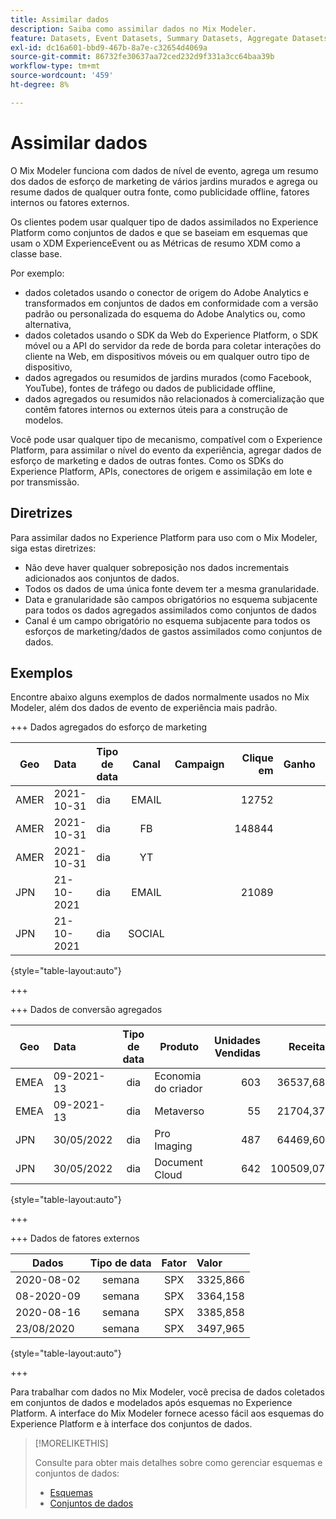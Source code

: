 ```yaml
---
title: Assimilar dados
description: Saiba como assimilar dados no Mix Modeler.
feature: Datasets, Event Datasets, Summary Datasets, Aggregate Datasets
exl-id: dc16a601-bbd9-467b-8a7e-c32654d4069a
source-git-commit: 86732fe30637aa72ced232d9f331a3cc64baa39b
workflow-type: tm+mt
source-wordcount: '459'
ht-degree: 8%

---
```


# Assimilar dados

O Mix Modeler funciona com dados de nível de evento, agrega um resumo dos dados de esforço de marketing de vários jardins murados e agrega ou resume dados de qualquer outra fonte, como publicidade offline, fatores internos ou fatores externos.

Os clientes podem usar qualquer tipo de dados assimilados no Experience Platform como conjuntos de dados e que se baseiam em esquemas que usam o XDM ExperienceEvent ou as Métricas de resumo XDM como a classe base.

Por exemplo:

* dados coletados usando o conector de origem do Adobe Analytics e transformados em conjuntos de dados em conformidade com a versão padrão ou personalizada do esquema do Adobe Analytics ou, como alternativa,
* dados coletados usando o SDK da Web do Experience Platform, o SDK móvel ou a API do servidor da rede de borda para coletar interações do cliente na Web, em dispositivos móveis ou em qualquer outro tipo de dispositivo,
* dados agregados ou resumidos de jardins murados (como Facebook, YouTube), fontes de tráfego ou dados de publicidade offline,
* dados agregados ou resumidos não relacionados à comercialização que contêm fatores internos ou externos úteis para a construção de modelos.

Você pode usar qualquer tipo de mecanismo, compatível com o Experience Platform, para assimilar o nível do evento da experiência, agregar dados de esforço de marketing e dados de outras fontes. Como os SDKs do Experience Platform, APIs, conectores de origem e assimilação em lote e por transmissão.


## Diretrizes

Para assimilar dados no Experience Platform para uso com o Mix Modeler, siga estas diretrizes:

* Não deve haver qualquer sobreposição nos dados incrementais adicionados aos conjuntos de dados.
* Todos os dados de uma única fonte devem ter a mesma granularidade.
* Data e granularidade são campos obrigatórios no esquema subjacente para todos os dados agregados assimilados como conjuntos de dados
* Canal é um campo obrigatório no esquema subjacente para todos os esforços de marketing/dados de gastos assimilados como conjuntos de dados.


## Exemplos

Encontre abaixo alguns exemplos de dados normalmente usados no Mix Modeler, além dos dados de evento de experiência mais padrão.

+++ Dados agregados do esforço de marketing

| Geo | Data | Tipo de data | Canal | Campaign | Clique em | Ganho | Envolvimento | impressão | Abrir | Próprio | Enviada |
|---|:--|---|:---:|---|--:|---|--:|---|---|---|--:|
| AMER | 2021-10-31 | dia | EMAIL | | 12752 | | | | | | 1132945 |
| AMER | 2021-10-31 | dia | FB | | 148844 | | | | | | |
| AMER | 2021-10-31 | dia | YT | | | | 2314452 | | | | |
| JPN | 21-10-2021 | dia | EMAIL | | 21089 | | | | | | 3283626 |
| JPN | 21-10-2021 | dia | SOCIAL | | | | 621 | | | | |

{style="table-layout:auto"}

+++

+++ Dados de conversão agregados

| Geo | Data | Tipo de data | Produto | Unidades Vendidas | Receita |
|---|:---|:---:|---|--:|--:|
| EMEA | 09-2021-13 | dia | Economia do criador | 603 | 36537,68 |
| EMEA | 09-2021-13 | dia | Metaverso | 55 | 21704,37 |
| JPN | 30/05/2022 | dia | Pro Imaging | 487 | 64469,60 |
| JPN | 30/05/2022 | dia | Document Cloud | 642 | 100509,07 |

{style="table-layout:auto"}

+++

+++ Dados de fatores externos

| Dados | Tipo de data | Fator | Valor |
|---|:---:|:---:|:---|
| 2020-08-02 | semana | SPX | 3325,866 |
| 08-2020-09 | semana | SPX | 3364,158 |
| 2020-08-16 | semana | SPX | 3385,858 |
| 23/08/2020 | semana | SPX | 3497,965 |

{style="table-layout:auto"}

+++

Para trabalhar com dados no Mix Modeler, você precisa de dados coletados em conjuntos de dados e modelados após esquemas no Experience Platform. A interface do Mix Modeler fornece acesso fácil aos esquemas do Experience Platform e à interface dos conjuntos de dados.


>[!MORELIKETHIS]
>
>Consulte para obter mais detalhes sobre como gerenciar esquemas e conjuntos de dados:
>
>* [Esquemas](schemas.md)
>* [Conjuntos de dados](datasets.md)
